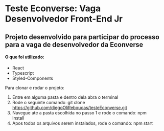 # Teste Econverse: Vaga Desenvolvedor Front-End Jr
## Projeto desenvolvido para participar do processo para a vaga de desenvolvedor da Econverse

#### O que foi utilizado:
- React
- Typescript
- Styled-Components

Para clonar e rodar o projeto:
1. Entre em alguma pasta e dentro dela abra o terminal
2. Rode o seguinte comando: git clone https://github.com/diegoOliReboucas/testeEconverse.git
3. Navegue ate a pasta escolhida no passo 1 e rode o comando: npm install
4. Apos todos os arquivos serem instalados, rode o comando: npm start
